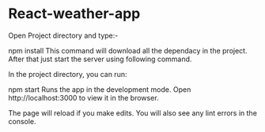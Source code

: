# React-weather-app
Open Project directory and type:-

npm install
This command will download all the dependacy in the project. After that just start the server using following command.

In the project directory, you can run:

npm start
Runs the app in the development mode.
Open http://localhost:3000 to view it in the browser.

The page will reload if you make edits.
You will also see any lint errors in the console.
